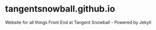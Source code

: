 # tangentsnowball.github.io
Website for all things Front End at Tangent Snowball - Powered by Jekyll
